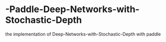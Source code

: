 # -Paddle-Deep-Networks-with-Stochastic-Depth

the implementation of Deep-Networks-with-Stochastic-Depth with paddle
